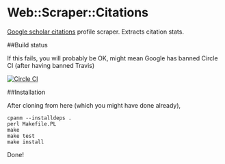 # Web::Scraper::Citations

[Google scholar citations](http://scholar.google.com/citations) profile scraper. Extracts citation stats.  

##Build status

If this fails, you will probably be OK, might mean Google has banned Circle CI (after having banned Travis)

[![Circle CI](https://circleci.com/gh/JJ/net-citations-scraper.svg?style=svg)](https://circleci.com/gh/JJ/net-citations-scraper)

##Installation

After cloning from here (which you might have done already),

	cpanm --installdeps .
	perl Makefile.PL
	make
	make test
	make install

Done!
